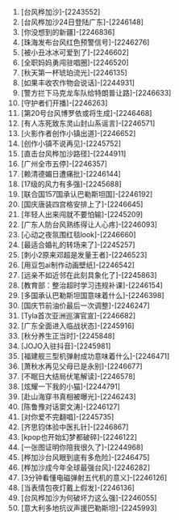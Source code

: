 
1. [台风桦加沙]-[2243552]
1. [台风桦加沙24日登陆广东]-[2246148]
1. [你没想到的新疆]-[2246836]
1. [珠海发布台风红色预警信号]-[2246276]
1. [被小丑冰冰可爱到了]-[2246602]
1. [全职妈妈勇闯驻唱圈]-[2246520]
1. [秋天第一杯琥珀流光]-[2246135]
1. [如果丰收农作物会说话]-[2244931]
1. [警方拦下马克龙车队给特朗普让路]-[2246633]
1. [守护者们开播]-[2246263]
1. [第20号台风博罗依或将生成]-[2246468]
1. [有人冻死致东灵山封山系谣言]-[2246571]
1. [火影作者创作小镇出道]-[2246652]
1. [创作小镇不说再见]-[2245752]
1. [直击台风桦加沙路径]-[2244911]
1. [广州全市五停]-[2246357]
1. [赖清德媚日遭痛批]-[2246144]
1. [17级的风力有多强]-[2245688]
1. [联合国157国承认巴勒斯坦国]-[2246192]
1. [国庆唐装四宫格安排上了]-[2246645]
1. [年轻人出来闯就不要怕输]-[2245209]
1. [广东人防台风熟练得让人心疼]-[2246093]
1. [心动之夜氛围红毯look]-[2246660]
1. [最适合婚礼的转场来了]-[2245257]
1. [刺小2原来邓超是发量王者]-[2246523]
1. [用豆包ai制作动画壁纸]-[2246542]
1. [远亲不如近邻在此刻具象化了]-[2245863]
1. [教育部：整治超时学习违规补课]-[2246154]
1. [多国承认巴勒斯坦国意味着什么]-[2246398]
1. [国庆节前油价最后一次调整]-[2246247]
1. [Tyla首次亚洲巡演官宣]-[2246682]
1. [广东全面进入临战状态]-[2245916]
1. [秋分养生正当时]-[2245848]
1. [JOJO入驻抖音]-[2245981]
1. [福建舰三型机弹射成功意味着什么]-[2246471]
1. [萧秋水再见父母已是永别]-[2246677]
1. [不眠日大结局伏笔解读]-[2246578]
1. [炫耀一下我的小猫]-[2244791]
1. [赴山海穿书真相被曝光]-[2246243]
1. [陈鲁豫对话窦文涛]-[2246127]
1. [对你爱不完翻唱]-[2245735]
1. [齐思钧体验中医扎针]-[2246867]
1. [kpop也开始幻梦都破碎]-[2246122]
1. [一张图证明你陪我很久了]-[2244968]
1. [桦加沙台风眼到底有多危险]-[2246475]
1. [桦加沙成今年全球最强台风]-[2246282]
1. [3分钟看懂电磁弹射五代机的意义]-[2246126]
1. [当表情包夜灯戴上假发]-[2246136]
1. [台风桦加沙为何破坏力这么强]-[2246055]
1. [意大利多地抗议声援巴勒斯坦]-[2245993]